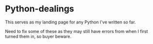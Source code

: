 # Python-dealings
This serves as my landing page for any Python I've written so far. 

Need to fix some of these as they may still have errors from when I first turned them in, so buyer beware.
